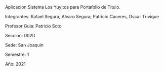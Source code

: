 Aplicacion Sistema Los Yuyitos para Portafolio de Titulo.

Integrantes:    Rafael Segura, Alvaro Segura, Patricio Caceres, Oscar Trivique
                
Profesor Guia:  Patricio Soto

Seccion:        002D

Sede:           San Joaquin

Semestre:       1

Año:            2021
